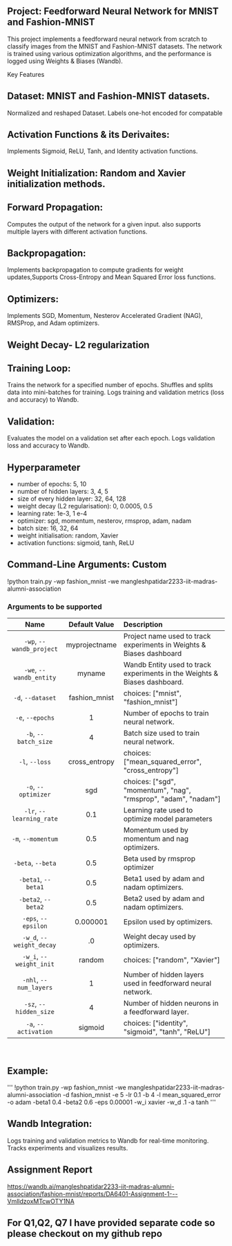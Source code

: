## Project: Feedforward Neural Network for MNIST and Fashion-MNIST
This project implements a feedforward neural network from scratch to classify images from the MNIST and Fashion-MNIST datasets. The network is trained using various optimization algorithms, and the performance is logged using Weights & Biases (Wandb).

Key Features
## Dataset: MNIST and Fashion-MNIST datasets.
Normalized and reshaped Dataset.
Labels one-hot encoded for compatable

## Activation Functions & its Derivaites:
Implements Sigmoid, ReLU, Tanh, and Identity activation functions.

## Weight Initialization: Random and Xavier initialization methods.

## Forward Propagation:
 Computes the output of the network for a given input.
 also supports multiple layers with different activation functions.

## Backpropagation:
Implements backpropagation to compute gradients for weight updates,Supports Cross-Entropy and Mean Squared Error loss functions.

## Optimizers:
Implements SGD, Momentum, Nesterov Accelerated Gradient (NAG), RMSProp, and Adam optimizers.
## Weight Decay-  L2 regularization

## Training Loop:
Trains the network for a specified number of epochs.
Shuffles and splits data into mini-batches for training.
Logs training and validation metrics (loss and accuracy) to Wandb.

## Validation:
Evaluates the model on a validation set after each epoch.
Logs validation loss and accuracy to Wandb.

## Hyperparameter
- number of epochs: 5, 10
- number of hidden layers:  3, 4, 5
- size of every hidden layer:  32, 64, 128
- weight decay (L2 regularisation): 0, 0.0005,  0.5
- learning rate: 1e-3, 1 e-4 
- optimizer:  sgd, momentum, nesterov, rmsprop, adam, nadam
- batch size: 16, 32, 64
- weight initialisation: random, Xavier
- activation functions: sigmoid, tanh, ReLU

## Command-Line Arguments:  Custom 
!python train.py -wp fashion_mnist -we mangleshpatidar2233-iit-madras-alumni-association

### Arguments to be supported

| Name | Default Value | Description |
| :---: | :-------------: | :----------- |
| `-wp`, `--wandb_project` | myprojectname | Project name used to track experiments in Weights & Biases dashboard |
| `-we`, `--wandb_entity` | myname  | Wandb Entity used to track experiments in the Weights & Biases dashboard. |
| `-d`, `--dataset` | fashion_mnist | choices:  ["mnist", "fashion_mnist"] |
| `-e`, `--epochs` | 1 |  Number of epochs to train neural network.|
| `-b`, `--batch_size` | 4 | Batch size used to train neural network. | 
| `-l`, `--loss` | cross_entropy | choices:  ["mean_squared_error", "cross_entropy"] |
| `-o`, `--optimizer` | sgd | choices:  ["sgd", "momentum", "nag", "rmsprop", "adam", "nadam"] | 
| `-lr`, `--learning_rate` | 0.1 | Learning rate used to optimize model parameters | 
| `-m`, `--momentum` | 0.5 | Momentum used by momentum and nag optimizers. |
| `-beta`, `--beta` | 0.5 | Beta used by rmsprop optimizer | 
| `-beta1`, `--beta1` | 0.5 | Beta1 used by adam and nadam optimizers. | 
| `-beta2`, `--beta2` | 0.5 | Beta2 used by adam and nadam optimizers. |
| `-eps`, `--epsilon` | 0.000001 | Epsilon used by optimizers. |
| `-w_d`, `--weight_decay` | .0 | Weight decay used by optimizers. |
| `-w_i`, `--weight_init` | random | choices:  ["random", "Xavier"] | 
| `-nhl`, `--num_layers` | 1 | Number of hidden layers used in feedforward neural network. | 
| `-sz`, `--hidden_size` | 4 | Number of hidden neurons in a feedforward layer. |
| `-a`, `--activation` | sigmoid | choices:  ["identity", "sigmoid", "tanh", "ReLU"] |

<br>



## Example: 
'''
!python train.py -wp fashion_mnist -we mangleshpatidar2233-iit-madras-alumni-association -d fashion_mnist -e 5 -lr 0.1 -b 4 -l mean_squared_error -o adam -beta1 0.4 -beta2 0.6 -eps 0.00001 -w_i xavier -w_d .1 -a tanh
'''

## Wandb Integration:
Logs training and validation metrics to Wandb for real-time monitoring.
Tracks experiments and visualizes results.

## Assignment Report 
https://wandb.ai/mangleshpatidar2233-iit-madras-alumni-association/fashion-mnist/reports/DA6401-Assignment-1---VmlldzoxMTcwOTY1NA

## For Q1,Q2, Q7  I have provided separate code so please checkout on my github repo 
